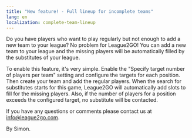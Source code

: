 ```yaml
---
title: "New feature! - Full lineup for incomplete teams"
lang: en
localization: complete-team-lineup
---
```

Do you have players who want to play regularly but not enough to add a new team to your league? No problem for League2GO! You can add a new team to your league and the missing players will be automatically filled by the substitutes of your league.

To enable this feature, it's very simple. Enable the "Specify target number of players per team" setting and configure the targets for each position. Then create your team and add the regular players. When the search for substitutes starts for this game, League2GO will automatically add slots to fill for the missing players. Also, if the number of players for a position exceeds the configured target, no substitute will be contacted.

If you have any questions or comments please contact us at [info@league2go.com](mailto:info@league2go.com).

By Simon.